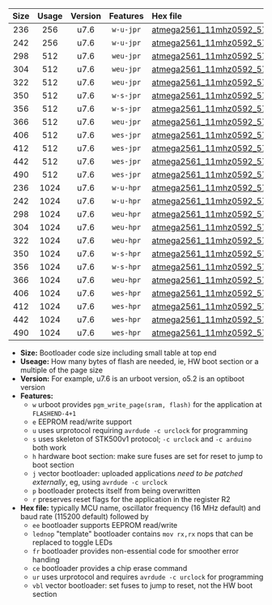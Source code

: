 |Size|Usage|Version|Features|Hex file|
|:-:|:-:|:-:|:-:|:--|
|236|256|u7.6|`w-u-jpr`|[atmega2561_11mhz0592_57600bps_ur_vbl.hex](https://raw.githubusercontent.com/stefanrueger/urboot/main//atmega2561_11mhz0592_57600bps_ur_vbl.hex)|
|242|256|u7.6|`w-u-jpr`|[atmega2561_11mhz0592_57600bps_lednop_ur_vbl.hex](https://raw.githubusercontent.com/stefanrueger/urboot/main//atmega2561_11mhz0592_57600bps_lednop_ur_vbl.hex)|
|298|512|u7.6|`weu-jpr`|[atmega2561_11mhz0592_57600bps_ee_ur_vbl.hex](https://raw.githubusercontent.com/stefanrueger/urboot/main//atmega2561_11mhz0592_57600bps_ee_ur_vbl.hex)|
|304|512|u7.6|`weu-jpr`|[atmega2561_11mhz0592_57600bps_ee_lednop_ur_vbl.hex](https://raw.githubusercontent.com/stefanrueger/urboot/main//atmega2561_11mhz0592_57600bps_ee_lednop_ur_vbl.hex)|
|322|512|u7.6|`weu-jpr`|[atmega2561_11mhz0592_57600bps_ee_lednop_fr_ur_vbl.hex](https://raw.githubusercontent.com/stefanrueger/urboot/main//atmega2561_11mhz0592_57600bps_ee_lednop_fr_ur_vbl.hex)|
|350|512|u7.6|`w-s-jpr`|[atmega2561_11mhz0592_57600bps_vbl.hex](https://raw.githubusercontent.com/stefanrueger/urboot/main//atmega2561_11mhz0592_57600bps_vbl.hex)|
|356|512|u7.6|`w-s-jpr`|[atmega2561_11mhz0592_57600bps_lednop_vbl.hex](https://raw.githubusercontent.com/stefanrueger/urboot/main//atmega2561_11mhz0592_57600bps_lednop_vbl.hex)|
|366|512|u7.6|`weu-jpr`|[atmega2561_11mhz0592_57600bps_ee_lednop_fr_ce_ur_vbl.hex](https://raw.githubusercontent.com/stefanrueger/urboot/main//atmega2561_11mhz0592_57600bps_ee_lednop_fr_ce_ur_vbl.hex)|
|406|512|u7.6|`wes-jpr`|[atmega2561_11mhz0592_57600bps_ee_vbl.hex](https://raw.githubusercontent.com/stefanrueger/urboot/main//atmega2561_11mhz0592_57600bps_ee_vbl.hex)|
|412|512|u7.6|`wes-jpr`|[atmega2561_11mhz0592_57600bps_ee_lednop_vbl.hex](https://raw.githubusercontent.com/stefanrueger/urboot/main//atmega2561_11mhz0592_57600bps_ee_lednop_vbl.hex)|
|442|512|u7.6|`wes-jpr`|[atmega2561_11mhz0592_57600bps_ee_lednop_fr_vbl.hex](https://raw.githubusercontent.com/stefanrueger/urboot/main//atmega2561_11mhz0592_57600bps_ee_lednop_fr_vbl.hex)|
|490|512|u7.6|`wes-jpr`|[atmega2561_11mhz0592_57600bps_ee_lednop_fr_ce_vbl.hex](https://raw.githubusercontent.com/stefanrueger/urboot/main//atmega2561_11mhz0592_57600bps_ee_lednop_fr_ce_vbl.hex)|
|236|1024|u7.6|`w-u-hpr`|[atmega2561_11mhz0592_57600bps_ur.hex](https://raw.githubusercontent.com/stefanrueger/urboot/main//atmega2561_11mhz0592_57600bps_ur.hex)|
|242|1024|u7.6|`w-u-hpr`|[atmega2561_11mhz0592_57600bps_lednop_ur.hex](https://raw.githubusercontent.com/stefanrueger/urboot/main//atmega2561_11mhz0592_57600bps_lednop_ur.hex)|
|298|1024|u7.6|`weu-hpr`|[atmega2561_11mhz0592_57600bps_ee_ur.hex](https://raw.githubusercontent.com/stefanrueger/urboot/main//atmega2561_11mhz0592_57600bps_ee_ur.hex)|
|304|1024|u7.6|`weu-hpr`|[atmega2561_11mhz0592_57600bps_ee_lednop_ur.hex](https://raw.githubusercontent.com/stefanrueger/urboot/main//atmega2561_11mhz0592_57600bps_ee_lednop_ur.hex)|
|322|1024|u7.6|`weu-hpr`|[atmega2561_11mhz0592_57600bps_ee_lednop_fr_ur.hex](https://raw.githubusercontent.com/stefanrueger/urboot/main//atmega2561_11mhz0592_57600bps_ee_lednop_fr_ur.hex)|
|350|1024|u7.6|`w-s-hpr`|[atmega2561_11mhz0592_57600bps.hex](https://raw.githubusercontent.com/stefanrueger/urboot/main//atmega2561_11mhz0592_57600bps.hex)|
|356|1024|u7.6|`w-s-hpr`|[atmega2561_11mhz0592_57600bps_lednop.hex](https://raw.githubusercontent.com/stefanrueger/urboot/main//atmega2561_11mhz0592_57600bps_lednop.hex)|
|366|1024|u7.6|`weu-hpr`|[atmega2561_11mhz0592_57600bps_ee_lednop_fr_ce_ur.hex](https://raw.githubusercontent.com/stefanrueger/urboot/main//atmega2561_11mhz0592_57600bps_ee_lednop_fr_ce_ur.hex)|
|406|1024|u7.6|`wes-hpr`|[atmega2561_11mhz0592_57600bps_ee.hex](https://raw.githubusercontent.com/stefanrueger/urboot/main//atmega2561_11mhz0592_57600bps_ee.hex)|
|412|1024|u7.6|`wes-hpr`|[atmega2561_11mhz0592_57600bps_ee_lednop.hex](https://raw.githubusercontent.com/stefanrueger/urboot/main//atmega2561_11mhz0592_57600bps_ee_lednop.hex)|
|442|1024|u7.6|`wes-hpr`|[atmega2561_11mhz0592_57600bps_ee_lednop_fr.hex](https://raw.githubusercontent.com/stefanrueger/urboot/main//atmega2561_11mhz0592_57600bps_ee_lednop_fr.hex)|
|490|1024|u7.6|`wes-hpr`|[atmega2561_11mhz0592_57600bps_ee_lednop_fr_ce.hex](https://raw.githubusercontent.com/stefanrueger/urboot/main//atmega2561_11mhz0592_57600bps_ee_lednop_fr_ce.hex)|

- **Size:** Bootloader code size including small table at top end
- **Useage:** How many bytes of flash are needed, ie, HW boot section or a multiple of the page size
- **Version:** For example, u7.6 is an urboot version, o5.2 is an optiboot version
- **Features:**
  + `w` urboot provides `pgm_write_page(sram, flash)` for the application at `FLASHEND-4+1`
  + `e` EEPROM read/write support
  + `u` uses urprotocol requiring `avrdude -c urclock` for programming
  + `s` uses skeleton of STK500v1 protocol; `-c urclock` and `-c arduino` both work
  + `h` hardware boot section: make sure fuses are set for reset to jump to boot section
  + `j` vector bootloader: uploaded applications *need to be patched externally*, eg, using `avrdude -c urclock`
  + `p` bootloader protects itself from being overwritten
  + `r` preserves reset flags for the application in the register R2
- **Hex file:** typically MCU name, oscillator frequency (16 MHz default) and baud rate (115200 default) followed by
  + `ee` bootloader supports EEPROM read/write
  + `lednop` "template" bootloader contains `mov rx,rx` nops that can be replaced to toggle LEDs
  + `fr` bootloader provides non-essential code for smoother error handing
  + `ce` bootloader provides a chip erase command
  + `ur` uses urprotocol and requires `avrdude -c urclock` for programming
  + `vbl` vector bootloader: set fuses to jump to reset, not the HW boot section

